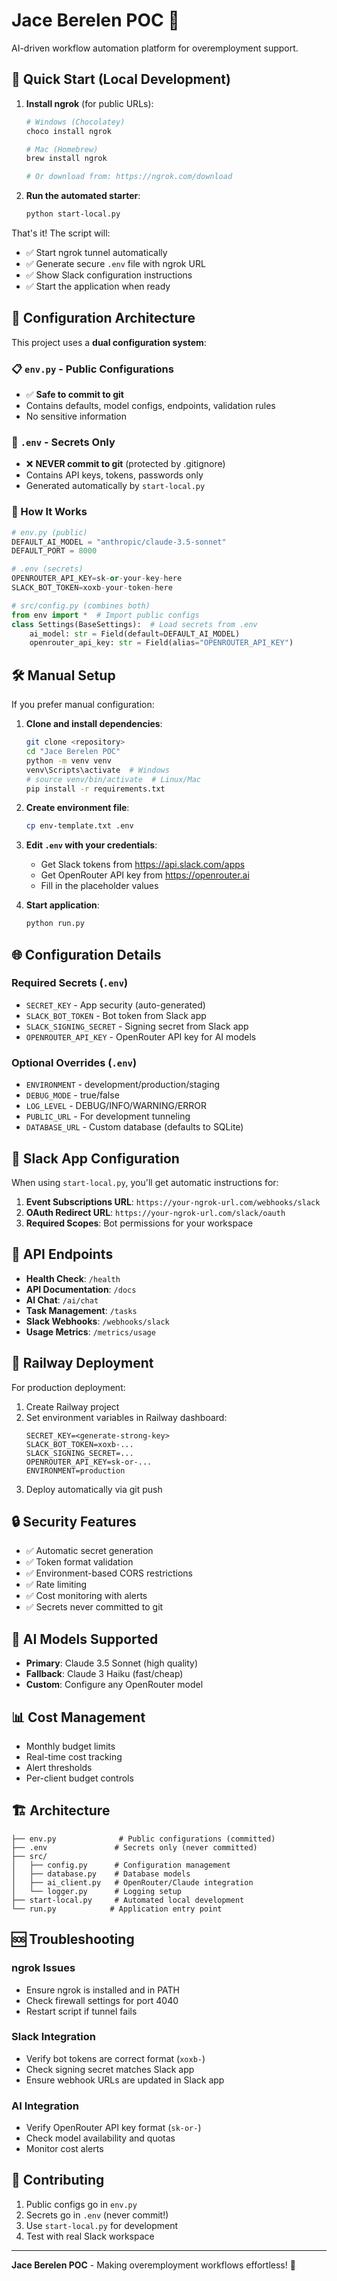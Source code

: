 # Jace Berelen POC 🤖

AI-driven workflow automation platform for overemployment support.

## 🚀 Quick Start (Local Development)

1. **Install ngrok** (for public URLs):
   ```bash
   # Windows (Chocolatey)
   choco install ngrok
   
   # Mac (Homebrew)
   brew install ngrok
   
   # Or download from: https://ngrok.com/download
   ```

2. **Run the automated starter**:
   ```bash
   python start-local.py
   ```

That's it! The script will:
- ✅ Start ngrok tunnel automatically
- ✅ Generate secure `.env` file with ngrok URL
- ✅ Show Slack configuration instructions
- ✅ Start the application when ready

## 📁 Configuration Architecture

This project uses a **dual configuration system**:

### 📋 `env.py` - Public Configurations
- ✅ **Safe to commit to git**
- Contains defaults, model configs, endpoints, validation rules
- No sensitive information

### 🔐 `.env` - Secrets Only
- ❌ **NEVER commit to git** (protected by .gitignore)
- Contains API keys, tokens, passwords only
- Generated automatically by `start-local.py`

### 🔧 How It Works

```python
# env.py (public)
DEFAULT_AI_MODEL = "anthropic/claude-3.5-sonnet"
DEFAULT_PORT = 8000

# .env (secrets)
OPENROUTER_API_KEY=sk-or-your-key-here
SLACK_BOT_TOKEN=xoxb-your-token-here

# src/config.py (combines both)
from env import *  # Import public configs
class Settings(BaseSettings):  # Load secrets from .env
    ai_model: str = Field(default=DEFAULT_AI_MODEL)
    openrouter_api_key: str = Field(alias="OPENROUTER_API_KEY")
```

## 🛠️ Manual Setup

If you prefer manual configuration:

1. **Clone and install dependencies**:
   ```bash
   git clone <repository>
   cd "Jace Berelen POC"
   python -m venv venv
   venv\Scripts\activate  # Windows
   # source venv/bin/activate  # Linux/Mac
   pip install -r requirements.txt
   ```

2. **Create environment file**:
   ```bash
   cp env-template.txt .env
   ```

3. **Edit `.env` with your credentials**:
   - Get Slack tokens from https://api.slack.com/apps
   - Get OpenRouter API key from https://openrouter.ai
   - Fill in the placeholder values

4. **Start application**:
   ```bash
   python run.py
   ```

## 🌐 Configuration Details

### Required Secrets (`.env`)
- `SECRET_KEY` - App security (auto-generated)
- `SLACK_BOT_TOKEN` - Bot token from Slack app
- `SLACK_SIGNING_SECRET` - Signing secret from Slack app
- `OPENROUTER_API_KEY` - OpenRouter API key for AI models

### Optional Overrides (`.env`)
- `ENVIRONMENT` - development/production/staging
- `DEBUG_MODE` - true/false
- `LOG_LEVEL` - DEBUG/INFO/WARNING/ERROR
- `PUBLIC_URL` - For development tunneling
- `DATABASE_URL` - Custom database (defaults to SQLite)

## 📱 Slack App Configuration

When using `start-local.py`, you'll get automatic instructions for:

1. **Event Subscriptions URL**: `https://your-ngrok-url.com/webhooks/slack`
2. **OAuth Redirect URL**: `https://your-ngrok-url.com/slack/oauth`
3. **Required Scopes**: Bot permissions for your workspace

## 🔧 API Endpoints

- **Health Check**: `/health`
- **API Documentation**: `/docs`
- **AI Chat**: `/ai/chat`
- **Task Management**: `/tasks`
- **Slack Webhooks**: `/webhooks/slack`
- **Usage Metrics**: `/metrics/usage`

## 🚀 Railway Deployment

For production deployment:

1. Create Railway project
2. Set environment variables in Railway dashboard:
   ```
   SECRET_KEY=<generate-strong-key>
   SLACK_BOT_TOKEN=xoxb-...
   SLACK_SIGNING_SECRET=...
   OPENROUTER_API_KEY=sk-or-...
   ENVIRONMENT=production
   ```
3. Deploy automatically via git push

## 🔒 Security Features

- ✅ Automatic secret generation
- ✅ Token format validation  
- ✅ Environment-based CORS restrictions
- ✅ Rate limiting
- ✅ Cost monitoring with alerts
- ✅ Secrets never committed to git

## 🤖 AI Models Supported

- **Primary**: Claude 3.5 Sonnet (high quality)
- **Fallback**: Claude 3 Haiku (fast/cheap)
- **Custom**: Configure any OpenRouter model

## 📊 Cost Management

- Monthly budget limits
- Real-time cost tracking
- Alert thresholds
- Per-client budget controls

## 🏗️ Architecture

```
├── env.py              # Public configurations (committed)
├── .env               # Secrets only (never committed)
├── src/
│   ├── config.py      # Configuration management
│   ├── database.py    # Database models
│   ├── ai_client.py   # OpenRouter/Claude integration
│   └── logger.py      # Logging setup
├── start-local.py     # Automated local development
└── run.py            # Application entry point
```

## 🆘 Troubleshooting

### ngrok Issues
- Ensure ngrok is installed and in PATH
- Check firewall settings for port 4040
- Restart script if tunnel fails

### Slack Integration
- Verify bot tokens are correct format (`xoxb-`)
- Check signing secret matches Slack app
- Ensure webhook URLs are updated in Slack app

### AI Integration
- Verify OpenRouter API key format (`sk-or-`)  
- Check model availability and quotas
- Monitor cost alerts

## 🤝 Contributing

1. Public configs go in `env.py`
2. Secrets go in `.env` (never commit!)
3. Use `start-local.py` for development
4. Test with real Slack workspace

---

**Jace Berelen POC** - Making overemployment workflows effortless! 🚀 